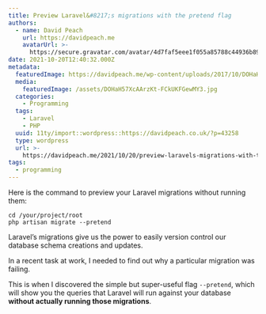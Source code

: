 ```yaml
---
title: Preview Laravel&#8217;s migrations with the pretend flag
authors:
  - name: David Peach
    url: https://davidpeach.me
    avatarUrl: >-
      https://secure.gravatar.com/avatar/4d7faf5eee1f055a85788c44936b8995eaab6dfb004e7854ec747ccb272e91ee?s=96&d=mm&r=g
date: 2021-10-20T12:40:32.000Z
metadata:
  featuredImage: https://davidpeach.me/wp-content/uploads/2017/10/DOHaH57XcAArzKt.jpg
  media:
    featuredImage: /assets/DOHaH57XcAArzKt-FCkUKFGewMY3.jpg
  categories:
    - Programming
  tags:
    - Laravel
    - PHP
  uuid: 11ty/import::wordpress::https://davidpeach.co.uk/?p=43258
  type: wordpress
  url: >-
    https://davidpeach.me/2021/10/20/preview-laravels-migrations-with-the-pretend-flag/
tags:
  - programming
---
```

Here is the command to preview your Laravel migrations without running them:

```
cd /your/project/root
php artisan migrate --pretend
```

Laravel’s migrations give us the power to easily version control our database schema creations and updates.

In a recent task at work, I needed to find out why a particular migration was failing.

This is when I discovered the simple but super-useful flag `--pretend`, which will show you the queries that Laravel will run against your database **without actually running those migrations**.